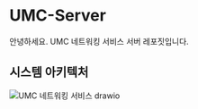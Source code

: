 # UMC-Server
안녕하세요. UMC 네트워킹 서비스 서버 레포짓입니다.

## 시스템 아키텍처
![UMC 네트워킹 서비스 drawio](https://github.com/Team-UMC/UMC-Server/assets/30834810/8d508aaf-5b7f-4de2-8936-810800c7592d)
